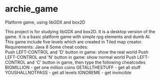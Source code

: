 # archie_game
Platform game, using libGDX and box2D

This project is for studying libGDX and box2D. It is a desktop version of the game. It is a basic platform game with simple rpg elements and dumb AI.
This game include five levels which are created in Tiled map creator.
Requirements: Java 8
Some cheat codes:<br>
Push LEFT-CONTROL and 'D' button in game: show the real world
Push LEFT-CONTROL and 'N' button in game: show normal world
Push LEFT-CONTROL and 'C' button in game, then type the following cheatcodes
BIGMILLION - get one million coins
GETALLTHESTUFF - get all stuff
YOUSHALLNOTPASS - get all levels
IGNOREME - get invincible
